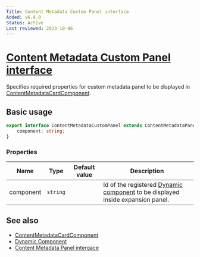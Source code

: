 ```yaml
---
Title: Content Metadata Custom Panel interface
Added: v6.4.0
Status: Active
Last reviewed: 2023-10-06
---
```


# [Content Metadata Custom Panel interface](../../../lib/content-services/src/lib/content-metadata/interfaces/content-metadata-custom-panel.interface.ts "Defined in content-metadata-custom-panel.interface.ts")

Specifies required properties for custom metadata panel to be displayed in [ContentMetadataCardComponent](../components/content-metadata-card.component.md).

## Basic usage

```ts
export interface ContentMetadataCustomPanel extends ContentMetadataPanel {
    component: string;
}
```

### Properties

| Name | Type | Default value | Description |
| ---- | ---- | ------------- | ----------- |
| component | `string` |  | Id of the registered [Dynamic component](../../extensions/components/dynamic.component.md) to be displayed inside expansion panel. |

## See also

-   [ContentMetadataCardComponent](../components/content-metadata-card.component.md)
-   [Dynamic Component](../../extensions/components/dynamic.component.md)
-   [Content Metadata Panel intergace](./content-metadata-panel.interface.md)

